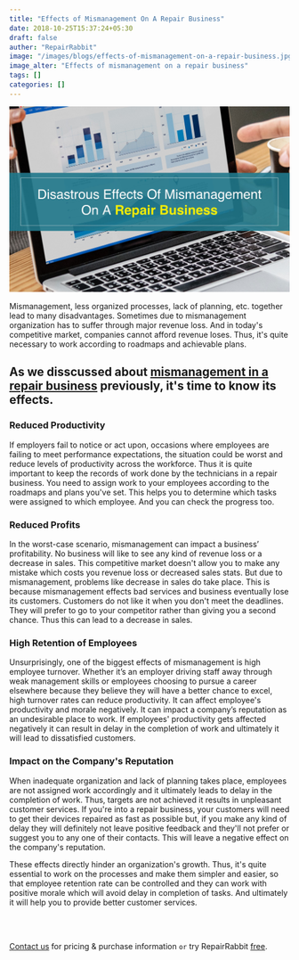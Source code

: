 ```yaml
---
title: "Effects of Mismanagement On A Repair Business"
date: 2018-10-25T15:37:24+05:30
draft: false
auther: "RepairRabbit"
image: "/images/blogs/effects-of-mismanagement-on-a-repair-business.jpg"
image_alter: "Effects of mismanagement on a repair business"
tags: []
categories: []
---
```



<img src="/images/blogs/effects-of-mismanagement-on-a-repair-business.jpg" alt="Effects of mismanagement on a repair business"/>

Mismanagement, less organized processes, lack of planning, etc. together lead to many disadvantages. Sometimes due to mismanagement organization has to suffer through major revenue loss. And in today's competitive market, companies cannot afford revenue loses. Thus, it's quite necessary to work according to roadmaps and achievable plans.

## As we disscussed about <a href="/blog/mismanagement-in-a-repair-business-and-its-causes" target="_blank">mismanagement in a repair business</a> previously, it's time to know its effects.

### Reduced Productivity 

If employers fail to notice or act upon, occasions where employees are failing to meet performance expectations, the situation could be worst and reduce levels of productivity across the workforce. Thus it is quite important to keep the records of work done by the technicians in a repair business. You need to assign work to your employees according to the roadmaps and plans you've set. This helps you to determine which tasks were assigned to which employee. And you can check the progress too.

### Reduced Profits 

In the worst-case scenario, mismanagement can impact a business’ profitability. No business will like to see any kind of revenue loss or a decrease in sales. This competitive market doesn't allow you to make any mistake which costs you revenue loss or decreased sales stats. But due to mismanagement, problems like decrease in sales do take place. This is because mismanagement effects bad services and business eventually lose its customers. Customers do not like it when you don't meet the deadlines. They will prefer to go to your competitor rather than giving you a second chance. Thus this can lead to a decrease in sales.

### High Retention of Employees

Unsurprisingly, one of the biggest effects of mismanagement is high employee turnover. Whether it’s an employer driving staff away through weak management skills or employees choosing to pursue a career elsewhere because they believe they will have a better chance to excel, high turnover rates can reduce productivity. It can affect employee's productivity and morale negatively. It can impact a company’s reputation as an undesirable place to work. If employees' productivity gets affected negatively it can result in delay in the completion of work and ultimately it will lead to dissatisfied customers.

### Impact on the Company's Reputation

When inadequate organization and lack of planning takes place, employees are not assigned work accordingly and it ultimately leads to delay in the completion of work. Thus, targets are not achieved it results in unpleasant customer services. If you're into a repair business, your customers will need to get their devices repaired as fast as possible but, if you make any kind of delay they will definitely not leave positive feedback and they'll not prefer or suggest you to any one of their contacts. This will leave a negative effect on the company's reputation. 

These effects directly hinder an organization's growth. Thus, it's quite essential to work on the processes and make them simpler and easier, so that employee retention rate can be controlled and they can work with positive morale which will avoid delay in completion of tasks. And ultimately it will help you to provide better customer services.


<br>
<br>

<a href="mailto:sales@repairrabbit.co?subject=Query of RepairRabbit" target="_blank">Contact us</a> for pricing & purchase information `or` try RepairRabbit <a href="https://demo.repairrabbit.co/admin" rel="noopener" target="_blank" title="RepairRabbit Demo">free</a>.

<br>
